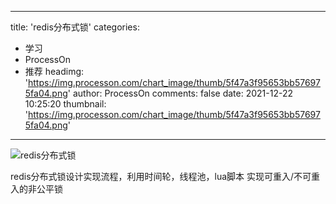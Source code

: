 
---
title: 'redis分布式锁'
categories: 
 - 学习
 - ProcessOn
 - 推荐
headimg: 'https://img.processon.com/chart_image/thumb/5f47a3f95653bb576975fa04.png'
author: ProcessOn
comments: false
date: 2021-12-22 10:25:20
thumbnail: 'https://img.processon.com/chart_image/thumb/5f47a3f95653bb576975fa04.png'
---

<div>   
<img class="thumb" alt="redis分布式锁" src="https://img.processon.com/chart_image/thumb/5f47a3f95653bb576975fa04.png" referrerpolicy="no-referrer">
<p>redis分布式锁设计实现流程，利用时间轮，线程池，lua脚本 实现可重入/不可重入的非公平锁</p>  
</div>
            